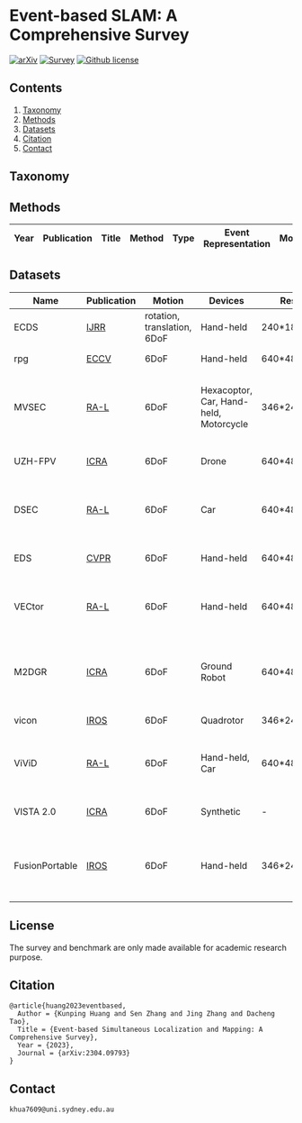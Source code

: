 # Event-based SLAM: A Comprehensive Survey

[![arXiv](https://img.shields.io/badge/arXiv-2304.09793-brightgreen.svg)](https://arxiv.org/abs/2304.09793)
[![Survey](https://img.shields.io/badge/-survey-yellow.svg)](https://arxiv.org/pdf/2304.09793.pdf)
[![Github license](https://img.shields.io/badge/license-MIT-blue.svg)](https://github.com/kun150kun/ESLAM-Survey/blob/main/LICENSE)

## Contents 
1. [Taxonomy](#Taxonomy)
2. [Methods](#Methods)
3. [Datasets](#Datasets)
4. [Citation](#Citation)
5. [Contact](#Contact)

## Taxonomy

## Methods
|Year|Publication|Title|Method|Type|Event Representation|Motion|Scene|Sensor|Task|Code|
|---|---|---|---|---|---|---|---|---|---|---|

## Datasets
|Name|Publication|Motion|Devices|Resolution|Sensor|Dataset|
|---|---|---|---|---|---|---|
|ECDS|[IJRR](https://journals.sagepub.com/doi/pdf/10.1177/0278364917691115)|rotation, translation, 6DoF|Hand-held|240\*180|Event, IMU|[Dataset](https://rpg.ifi.uzh.ch/davis_data.html)|
|rpg|[ECCV](https://openaccess.thecvf.com/content_ECCV_2018/papers/Yi_Zhou_Semi-Dense_3D_Reconstruction_ECCV_2018_paper.pdf)|6DoF|Hand-held|640\*480 |Stereo Event|[Dataset](https://rpg.ifi.uzh.ch/ECCV18_stereo_davis.html)|
|MVSEC|[RA-L](https://ieeexplore.ieee.org/document/8288670)|6DoF|Hexacoptor, Car, Hand-held, Motorcycle|346\*240 |Stereo Event, RGB, IMU, Lidar, GPS|[Dataset](https://daniilidis-group.github.io/mvsec)|
|UZH-FPV|[ICRA](https://ieeexplore.ieee.org/document/8793887)|6DoF|Drone|640\*480|Event, RGB, IMU|[Dataset](https://fpv.ifi.uzh.ch/)|
|DSEC|[RA-L](https://rpg.ifi.uzh.ch/docs/RAL21_DSEC.pdf)|6DoF|Car|640\*480|Stereo Event, RGB, Lidar, GPS|[Dataset](https://dsec.ifi.uzh.ch)|
|EDS|[CVPR](https://openaccess.thecvf.com/content/CVPR2022/papers/Hidalgo-Carrio_Event-Aided_Direct_Sparse_Odometry_CVPR_2022_paper.pdf)|6DoF|Hand-held|640\*480|Event, RGB, IMU|[Dataset](https://rpg.ifi.uzh.ch/eds.html#dataset)|
|VECtor|[RA-L](https://ieeexplore.ieee.org/document/9809788)|6DoF|Hand-held|640\*480|Stereo Event, RGB-D, IMU, Lidar|[Dataset](https://star-datasets.github.io/vector)|
|M2DGR|[ICRA](https://ieeexplore.ieee.org/document/9664374)|6DoF|Ground Robot|640\*480|Event, RGB, IMU, Lidar, GPS, Thermal|[Dataset](https://github.com/SJTU-ViSYS/M2DGR)|
|vicon|[IROS](https://ieeexplore.ieee.org/document/9981970)|6DoF|Quadrotor|346\*240,640\*480|Event, IMU|[Dataset](https://sites.google.com/connect.hku.hk/hku-arclab-evio/home)|
|ViViD|[RA-L](https://ieeexplore.ieee.org/document/9760091)|6DoF|Hand-held, Car|640\*480|Event, RGD-D, Thermal, Lidar, GPS|[Dataset](https://dsec.ifi.uzh.ch)|
|VISTA 2.0|[ICRA](https://dl.acm.org/doi/abs/10.1109/ICRA46639.2022.9812276)|6DoF|Synthetic|-|Event, RGD, Lidar|[Dataset](https://vista.csail.mit.edu/)|
|FusionPortable|[IROS](https://ieeexplore.ieee.org/document/9982119)|6DoF|Hand-held|346\*240|Stereo Event, RGD, IMU, Lidar, GPS|[Dataset](https://ram-lab.com/file/site/multi-sensor-dataset)|

## License
The survey and benchmark are only made available for academic research purpose.

## Citation
```
@article{huang2023eventbased,
  Author = {Kunping Huang and Sen Zhang and Jing Zhang and Dacheng Tao},
  Title = {Event-based Simultaneous Localization and Mapping: A Comprehensive Survey},
  Year = {2023},
  Journal = {arXiv:2304.09793}
}
```

## Contact

```
khua7609@uni.sydney.edu.au
```
